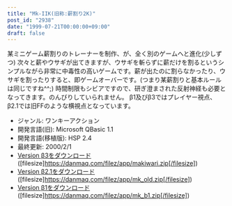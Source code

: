 ```yaml
---
title: "Mk-IIK(旧称:薪割り2K)"
post_id: "2938"
date: "1999-07-21T00:00:00+09:00"
draft: false
---
```



某ミニゲーム薪割りのトレーナーを制作、が、全く別のゲームへと進化(少しずつ) 次々と薪やウサギが出てきますが、ウサギを斬らずに薪だけを割るというシンプルながら非常に中毒性の高いゲームです。薪が出たのに割らなかったり、ウサギを割ったりすると、即ゲームオーバーです。(つまり某薪割りと基本ルールは同じですね^^;) 時間制限もシビアですので、研ぎ澄まされた反射神経も必要となってきます。のんびりしていられません。 β1及びβ3ではプレイヤー視点、β2.1では旧FFのような横視点となっています。

  * ジャンル: ワンキーアクション
  * 開発言語(旧): Microsoft QBasic 1.1
  * 開発言語(移植版): HSP 2.4
  * 最終更新: 2000/2/1
  * [Version β3をダウンロード](/filez/app/makiwari.zip) ([filesize]https://danmaq.com/filez/app/makiwari.zip[/filesize])
  * [Version β2.1をダウンロード](/filez/app/mk_old.zip) ([filesize]https://danmaq.com/filez/app/mk_old.zip[/filesize])
  * [Version β1をダウンロード](/filez/app/mk_b1.zip) ([filesize]https://danmaq.com/filez/app/mk_b1.zip[/filesize])
